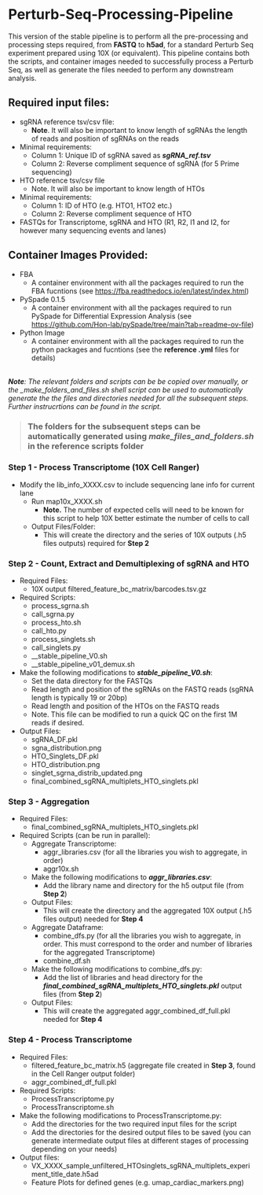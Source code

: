 # Perturb-Seq-Processing-Pipeline


This version of the stable pipeline is to perform all the pre-processing and processing steps required, from **FASTQ** to **h5ad**, for a standard Perturb Seq experiment prepared using 10X (or equivalent). 
This pipeline contains both the scripts, and container images needed to successfully process a Perturb Seq, as well as generate the files needed to perform any downstream analysis.
 
## Required input files:
- sgRNA reference tsv/csv file:
	- **Note**. It will also be important to know length of sgRNAs the length of reads and position of sgRNAs on the reads
- Minimal requirements:
	- Column 1: Unique ID of sgRNA  saved as ***sgRNA_ref.tsv***
	- Column 2: Reverse compliment sequence of sgRNA (for 5 Prime sequencing)
- HTO reference tsv/csv file
	- Note. It will also be important to know length of HTOs
- Minimal requirements:
	- Column 1: ID of HTO (e.g. HTO1, HTO2 etc.)
	- Column 2: Reverse compliment sequence of HTO
- FASTQs for Transcriptome, sgRNA and HTO (R1, R2, I1 and I2, for however many sequencing events and lanes)

## Container Images Provided:
 - FBA
 	- A container environment with all the packages required to run the FBA fucntions (see https://fba.readthedocs.io/en/latest/index.html)
 - PySpade 0.1.5
	- A container environment with all the packages required to run PySpade for Differential Expression Analysis (see https://github.com/Hon-lab/pySpade/tree/main?tab=readme-ov-file) 
 - Python Image 
	- A container environment with all the packages required to run the python packages and fucntions (see the **reference .yml** files for details)     



<br><em> **Note**:
The relevant folders and scripts can be be copied over manually, or the _make_folders_and_files.sh shell script can be used to automatically generate the the 
files and directories needed for all the subsequent steps. Further instrucrtions can be found in the script.</br></em>


> ### The folders for the subsequent steps can be automatically generated using ___make_files_and_folders.sh___ in the **reference scripts** folder


### Step 1 - Process Transcriptome (10X Cell Ranger) 
- Modify the lib_info_XXXX.csv to include sequencing lane info for current lane
	- Run map10x_XXXX.sh
		- **Note.** The number of expected cells will need to be known for this script to help 10X better estimate the number of cells to call
	- Output Files/Folder:
		- This will create the directory and the series of 10X outputs (.h5 files outputs) required for **Step 2**


### Step 2 - Count, Extract and Demultiplexing of sgRNA and HTO
- Required Files:
	- 10X output filtered_feature_bc_matrix/barcodes.tsv.gz
- Required Scripts:
	- process_sgrna.sh
	- call_sgrna.py
	- process_hto.sh
	- call_hto.py
	- process_singlets.sh
	- call_singlets.py
	- __stable_pipeline_V0.sh
	- __stable_pipeline_v01_demux.sh
- Make the following modifications to ***stable_pipeline_V0.sh***:
	- Set the data directory for the FASTQs
	- Read length and position of the sgRNAs on the FASTQ reads (sgRNA length is typically 19 or 20bp)
	- Read length and position of the HTOs on the FASTQ reads
	- Note. This file can be modified to run a quick QC on the first 1M reads if desired.
- Output Files:
	- sgRNA_DF.pkl
	- sgna_distribution.png
	- HTO_Singlets_DF.pkl
	- HTO_distribution.png
	- singlet_sgrna_distrib_updated.png
	- final_combined_sgRNA_multiplets_HTO_singlets.pkl


### Step 3 - Aggregation 
- Required Files:
	- final_combined_sgRNA_multiplets_HTO_singlets.pkl
- Required Scripts (can be run in parallel):
	- Aggregate Transcriptome:
 		- aggr_libraries.csv (for all the libraries you wish to aggregate, in order)
		- aggr10x.sh
	- Make the following modifications to ***aggr_libraries.csv***:
		- Add the library name and directory for the h5 output file (from **Step 2**) 
	- Output Files:
		- This will create the directory and the aggregated 10X output (.h5 files output) needed for **Step 4**      
	- Aggregate Dataframe:
		- combine_dfs.py (for all the libraries you wish to aggregate, in order. This must correspond to the order and number of libraries for the aggregated Transcriptome)
		- combine_df.sh
	- Make the following modifications to combine_dfs.py:
		- Add the list of libraries and head directory for the ***final_combined_sgRNA_multiplets_HTO_singlets.pkl*** output files (from **Step 2**) 
	- Output Files:
		- This will create the aggregated aggr_combined_df_full.pkl needed for **Step 4**  



### Step 4 - Process Transcriptome 
- Required Files:
  	- filtered_feature_bc_matrix.h5 (aggregate file created in **Step 3**, found in the Cell Ranger output folder)
	- aggr_combined_df_full.pkl
- Required Scripts:
	- ProcessTranscriptome.py
	- ProcessTranscriptome.sh
- Make the following modifications to ProcessTranscriptome.py:
	- Add the directories for the two required input files for the script  
	- Add the directories for the desired output files to be saved (you can generate intermediate output files at different stages of processing depending on your needs)
- Output files:
	- VX_XXXX_sample_unfiltered_HTOsinglets_sgRNA_multiplets_experiment_title_date.h5ad
	- Feature Plots for defined genes (e.g. umap_cardiac_markers.png)

